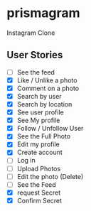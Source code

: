 # prismagram

Instagram Clone

## User Stories

- [ ] See the feed
- [X] Like / Unlike a photo
- [X] Comment on a photo
- [X] Search by user
- [X] Search by location
- [X] See user profile
- [X] See My profile
- [X] Follow / Unfollow User
- [X] See the Full Photo
- [X] Edit my profile
- [X] Create account
- [ ] Log in
- [ ] Upload Photos
- [ ] Edit the photo (Delete)
- [ ] See the Feed
- [X] request Secret
- [X] Confirm Secret 